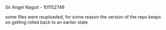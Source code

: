 Sir Angel Naguit - 101152749

some files were reuploaded, for some reason the version of the repo keeps on getting rolled back to an earlier state
